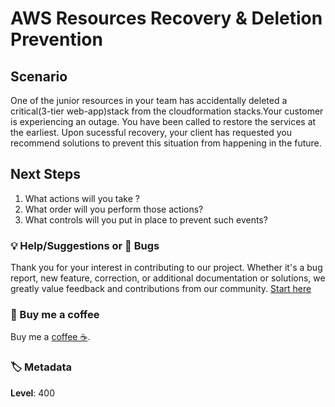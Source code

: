 # AWS Resources Recovery & Deletion Prevention
  
## Scenario
One of the junior resources in your team has accidentally deleted a critical(3-tier web-app)stack from the cloudformation stacks.Your customer is experiencing an outage.
You have been called to restore the services at the earliest. Upon sucessful recovery, your client has requested you recommend solutions to prevent this situation from happening in the future.

## Next Steps

1. What actions will you take ?
1. What order will you perform those actions?
1. What controls will you put in place to prevent such events?

### 💡 Help/Suggestions or 🐛 Bugs

Thank you for your interest in contributing to our project. Whether it's a bug report, new feature, correction, or additional documentation or solutions, we greatly value feedback and contributions from our community. [Start here][200]

### 👋 Buy me a coffee

Buy me a [coffee ☕][900].

### 🏷️ Metadata

**Level**: 400

[100]: https://www.udemy.com/course/aws-cloud-development-kit-from-beginner-to-professional/?referralCode=E15D7FB64E417C547579

[200]: https://github.com/miztiik/aws-real-time-use-cases/issues

[900]: https://ko-fi.com/miztiik
